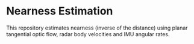 Nearness Estimation
=========

This repository estimates nearness (inverse of the distance) using planar tangential optic flow, radar body velocities and IMU angular rates. 
